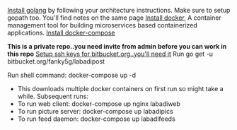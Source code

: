 [Install golang](https://golang.org/doc/install) by following your architecture instructions. Make sure to setup gopath too. You'll find notes on the same page
[Install docker](https://docs.docker.com/engine/installation/), A container management tool for building microservices based containerized applications.
[Install docker-compose](https://docs.docker.com/compose/install/)

**This is a private repo..you need invite from admin before you can work in this repo**
[Setup ssh keys for bitbucket.org..you'll need it](https://confluence.atlassian.com/bitbucket/set-up-ssh-for-git-728138079.html)
Run go get -u bitbucket.org/fanky5g/labadipost

Run shell command: docker-compose up -d
  - This downloads multiple docker containers on first run so might take a while.
Subsequent runs:
  - To run web client: docker-compose up nginx labadiweb
  - To run picture server: docker-compose up labadipics
  - To run feed daemon: docker-compose up labadifeeds